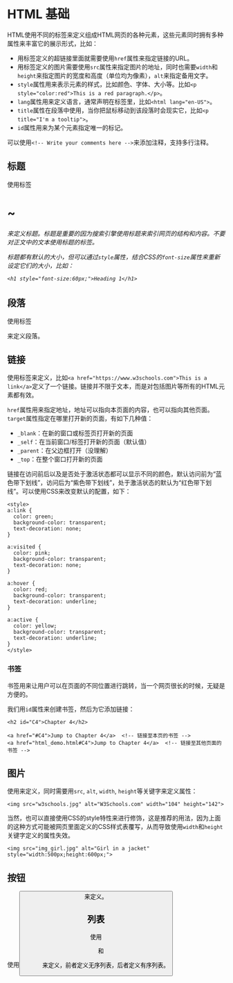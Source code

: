 # HTML 基础

HTML使用不同的标签来定义组成HTML网页的各种元素，这些元素同时拥有多种属性来丰富它的展示形式，比如：

- 用标签<a>定义的超链接里面就需要使用`href`属性来指定链接的URL。
- 用标签<img>定义的图片需要使用`src`属性来指定图片的地址，同时也需要`width`和`height`来指定图片的宽度和高度（单位均为像素），`alt`来指定备用文字。
- `style`属性用来表示元素的样式，比如颜色、字体、大小等。比如` <p style="color:red">This is a red paragraph.</p> `。
- `lang`属性用来定义语言，通常声明在<html>标签里，比如`<html lang="en-US">`。
- `title`属性在段落中使用，当你把鼠标移动到该段落时会现实它，比如`<p title="I'm a tooltip">`。
- `id`属性用来为某个元素指定唯一的标记。

可以使用`<!-- Write your comments here -->`来添加注释，支持多行注释。

## 标题

使用标签<h1>~<h6>来定义标题。标题是重要的因为搜索引擎使用标题来索引网页的结构和内容。不要对正文中的文本使用标题的标签。

标题都有默认的大小，但可以通过`style`属性，结合CSS的`font-size`属性来重新设定它们的大小，比如：

```
<h1 style="font-size:60px;">Heading 1</h1>
```

## 段落

使用标签<p>来定义段落。

## 链接

使用标签<a>来定义，比如` <a href="https://www.w3schools.com">This is a link</a> `定义了一个链接。链接并不限于文本，而是对包括图片等所有的HTML元素都有效。

`href`属性用来指定地址，地址可以指向本页面的内容，也可以指向其他页面。`target`属性指定在哪里打开新的页面，有如下几种值：

- `_blank`：在新的窗口或标签页打开新的页面
- `_self`：在当前窗口/标签打开新的页面（默认值）
- `_parent`：在父边框打开（没理解）
- `_top`：在整个窗口打开新的页面

链接在访问前后以及是否处于激活状态都可以显示不同的颜色，默认访问前为“蓝色带下划线”，访问后为“紫色带下划线”，处于激活状态的默认为“红色带下划线”。可以使用CSS来改变默认的配置，如下：

```
<style>
a:link {
  color: green;
  background-color: transparent;
  text-decoration: none;
}

a:visited {
  color: pink;
  background-color: transparent;
  text-decoration: none;
}

a:hover {
  color: red;
  background-color: transparent;
  text-decoration: underline;
}

a:active {
  color: yellow;
  background-color: transparent;
  text-decoration: underline;
}
</style>
```

### 书签

书签用来让用户可以在页面的不同位置进行跳转，当一个网页很长的时候，无疑是方便的。

我们用`id`属性来创建书签，然后为它添加链接：

```
<h2 id="C4">Chapter 4</h2>

<a href="#C4">Jump to Chapter 4</a>  <!-- 链接至本页的书签 -->
<a href="html_demo.html#C4">Jump to Chapter 4</a>  <!-- 链接至其他页面的书签 -->
```

## 图片

使用<img>来定义，同时需要用`src`, `alt`, `width`, `height`等关键字来定义属性：

```
<img src="w3schools.jpg" alt="W3Schools.com" width="104" height="142">
```

当然，也可以直接使用CSS的style特性来进行修饰，这是推荐的用法，因为上面的这种方式可能被网页里面定义的CSS样式表覆写，从而导致使用`width`和`height`关键字定义的属性失效。

```
<img src="img_girl.jpg" alt="Girl in a jacket" style="width:500px;height:600px;">
```

## 按钮

使用<button>来定义。

## 列表

使用<ul>和<ol>来定义，前者定义无序列表，后者定义有序列表。

